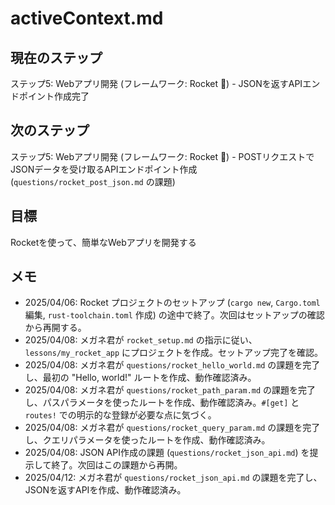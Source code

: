 # activeContext.md

## 現在のステップ

ステップ5: Webアプリ開発 (フレームワーク: Rocket 🚀) - JSONを返すAPIエンドポイント作成完了

## 次のステップ

ステップ5: Webアプリ開発 (フレームワーク: Rocket 🚀) - POSTリクエストでJSONデータを受け取るAPIエンドポイント作成 (`questions/rocket_post_json.md` の課題)

## 目標

Rocketを使って、簡単なWebアプリを開発する

## メモ

*   2025/04/06: Rocket プロジェクトのセットアップ (`cargo new`, `Cargo.toml` 編集, `rust-toolchain.toml` 作成) の途中で終了。次回はセットアップの確認から再開する。
*   2025/04/08: メガネ君が `rocket_setup.md` の指示に従い、`lessons/my_rocket_app` にプロジェクトを作成。セットアップ完了を確認。
*   2025/04/08: メガネ君が `questions/rocket_hello_world.md` の課題を完了し、最初の "Hello, world!" ルートを作成、動作確認済み。
*   2025/04/08: メガネ君が `questions/rocket_path_param.md` の課題を完了し、パスパラメータを使ったルートを作成、動作確認済み。`#[get]` と `routes!` での明示的な登録が必要な点に気づく。
*   2025/04/08: メガネ君が `questions/rocket_query_param.md` の課題を完了し、クエリパラメータを使ったルートを作成、動作確認済み。
*   2025/04/08: JSON API作成の課題 (`questions/rocket_json_api.md`) を提示して終了。次回はこの課題から再開。
*   2025/04/12: メガネ君が `questions/rocket_json_api.md` の課題を完了し、JSONを返すAPIを作成、動作確認済み。